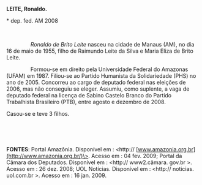 **LEITE, Ronaldo.**

\* dep. fed. AM 2008

 

                *Ronaldo de Brito Leite* nasceu na cidade de Manaus
(AM), no dia 16 de maio de 1955, filho de Raimundo Leite da Silva e
Maria Eliza de Brito Leite.

                Formou-se em direito pela Universidade Federal do
Amazonas (UFAM) em 1987. Filiou-se ao Partido Humanista da Solidariedade
(PHS) no ano de 2005. Concorreu ao cargo de deputado federal nas
eleições de 2006, mas não conseguiu se eleger. Assumiu, como suplente, a
vaga de deputado federal na licença de Sabino Castelo Branco do Partido
Trabalhista Brasileiro (PTB), entre agosto e dezembro de 2008. 

Casou-se e teve 3 filhos.

 

 

**FONTES**: Portal Amazônia. Disponível em : \<http://
[www.amazonia.org.br](http://www.amazonia.org.br/)\>. Acesso em : 04
fev. 2009; Portal da Câmara dos Deputados. Disponível em : \<http://
www2.câmara. gov.br \>. Acesso em : 26 dez. 2008; UOL Notícias.
Disponível em : \<http:// noticias. uol.com.br \>. Acesso em : 16 jan.
2009.

 

 

 
